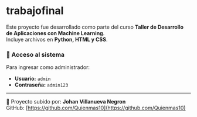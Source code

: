 # trabajofinal

Este proyecto fue desarrollado como parte del curso **Taller de Desarrollo de Aplicaciones con Machine Learning**.  
Incluye archivos en **Python, HTML y CSS**.

### 🔐 Acceso al sistema
Para ingresar como administrador:

- **Usuario:** `admin`  
- **Contraseña:** `admin123`

---

📁 Proyecto subido por: **Johan Villanueva Negron**  
GitHub: [https://github.com/Quienmas10](https://github.com/Quienmas10)
